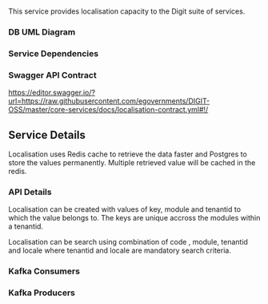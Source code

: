 
# <Localisation>

This service provides localisation capacity to the Digit suite of services.

### DB UML Diagram




### Service Dependencies



### Swagger API Contract

https://editor.swagger.io/?url=https://raw.githubusercontent.com/egovernments/DIGIT-OSS/master/core-services/docs/localisation-contract.yml#!/



## Service Details

Localisation uses Redis cache to retrieve the data faster and Postgres to store the values permanently. Multiple retrieved value will be cached in the redis.

### API Details

Localisation can be created with values of key, module and tenantid to which the value belongs to. The keys are unique accross the modules within a tenantid.

Localisation can be search using combination of code , module, tenantid and locale where tenantid and locale are mandatory search criteria. 


### Kafka Consumers

### Kafka Producers
